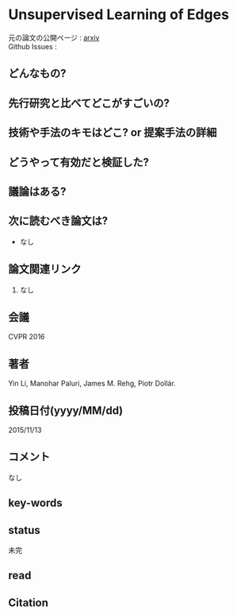 # Unsupervised Learning of Edges

元の論文の公開ページ : [arxiv](https://arxiv.org/abs/1511.04166)  
Github Issues : 

## どんなもの?

## 先行研究と比べてどこがすごいの?

## 技術や手法のキモはどこ? or 提案手法の詳細

## どうやって有効だと検証した?

## 議論はある?

## 次に読むべき論文は?
- なし

## 論文関連リンク
1. なし

## 会議
CVPR 2016

## 著者
Yin Li, Manohar Paluri, James M. Rehg, Piotr Dollár.

## 投稿日付(yyyy/MM/dd)
2015/11/13

## コメント
なし

## key-words

## status
未完

## read

## Citation
